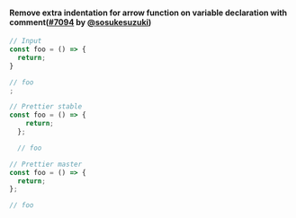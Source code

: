 #### Remove extra indentation for arrow function on variable declaration with comment([#7094](https://github.com/prettier/prettier/pull/7094) by [@sosukesuzuki](https://github.com/sosukesuzuki))

<!-- prettier-ignore -->
```ts
// Input
const foo = () => {
  return;
}

// foo
;

// Prettier stable
const foo = () => {
    return;
  };

  // foo

// Prettier master
const foo = () => {
  return;
};

// foo
```
